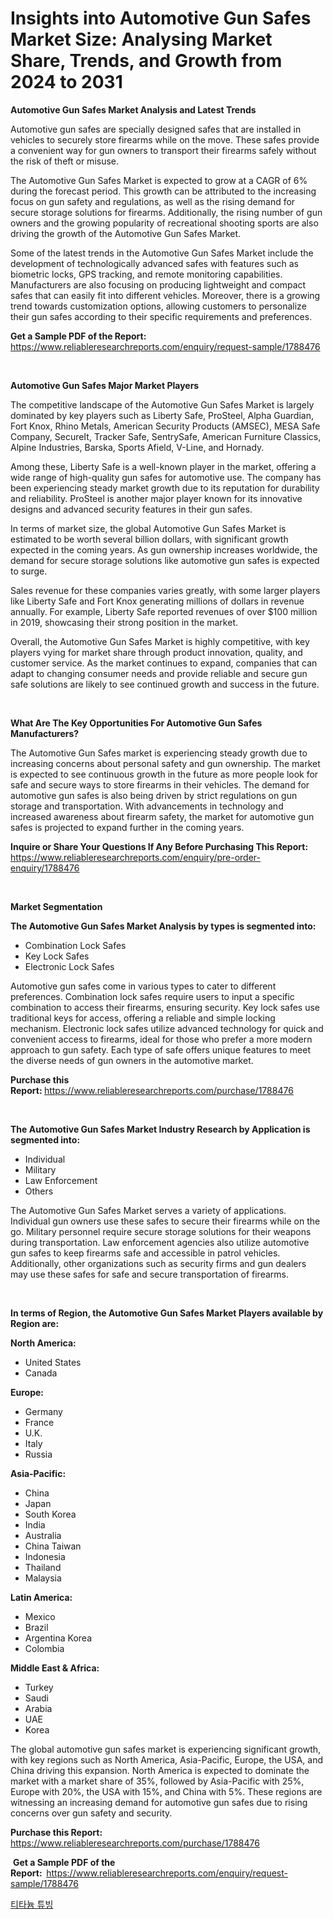 <p><h1>Insights into Automotive Gun Safes Market Size: Analysing Market Share, Trends, and Growth from 2024 to 2031</h1></p><p><strong>Automotive Gun Safes Market Analysis and Latest Trends</strong></p>
<p><p>Automotive gun safes are specially designed safes that are installed in vehicles to securely store firearms while on the move. These safes provide a convenient way for gun owners to transport their firearms safely without the risk of theft or misuse.</p><p>The Automotive Gun Safes Market is expected to grow at a CAGR of 6% during the forecast period. This growth can be attributed to the increasing focus on gun safety and regulations, as well as the rising demand for secure storage solutions for firearms. Additionally, the rising number of gun owners and the growing popularity of recreational shooting sports are also driving the growth of the Automotive Gun Safes Market.</p><p>Some of the latest trends in the Automotive Gun Safes Market include the development of technologically advanced safes with features such as biometric locks, GPS tracking, and remote monitoring capabilities. Manufacturers are also focusing on producing lightweight and compact safes that can easily fit into different vehicles. Moreover, there is a growing trend towards customization options, allowing customers to personalize their gun safes according to their specific requirements and preferences.</p></p>
<p><strong>Get a Sample PDF of the Report:&nbsp;</strong> <a href="https://www.reliableresearchreports.com/enquiry/request-sample/1788476">https://www.reliableresearchreports.com/enquiry/request-sample/1788476</a></p>
<p>&nbsp;</p>
<p><strong>Automotive Gun Safes Major Market Players</strong></p>
<p><p>The competitive landscape of the Automotive Gun Safes Market is largely dominated by key players such as Liberty Safe, ProSteel, Alpha Guardian, Fort Knox, Rhino Metals, American Security Products (AMSEC), MESA Safe Company, SecureIt, Tracker Safe, SentrySafe, American Furniture Classics, Alpine Industries, Barska, Sports Afield, V-Line, and Hornady. </p><p>Among these, Liberty Safe is a well-known player in the market, offering a wide range of high-quality gun safes for automotive use. The company has been experiencing steady market growth due to its reputation for durability and reliability. ProSteel is another major player known for its innovative designs and advanced security features in their gun safes. </p><p>In terms of market size, the global Automotive Gun Safes Market is estimated to be worth several billion dollars, with significant growth expected in the coming years. As gun ownership increases worldwide, the demand for secure storage solutions like automotive gun safes is expected to surge.</p><p>Sales revenue for these companies varies greatly, with some larger players like Liberty Safe and Fort Knox generating millions of dollars in revenue annually. For example, Liberty Safe reported revenues of over $100 million in 2019, showcasing their strong position in the market. </p><p>Overall, the Automotive Gun Safes Market is highly competitive, with key players vying for market share through product innovation, quality, and customer service. As the market continues to expand, companies that can adapt to changing consumer needs and provide reliable and secure gun safe solutions are likely to see continued growth and success in the future.</p></p>
<p>&nbsp;</p>
<p><strong>What Are The Key Opportunities For Automotive Gun Safes Manufacturers?</strong></p>
<p><p>The Automotive Gun Safes market is experiencing steady growth due to increasing concerns about personal safety and gun ownership. The market is expected to see continuous growth in the future as more people look for safe and secure ways to store firearms in their vehicles. The demand for automotive gun safes is also being driven by strict regulations on gun storage and transportation. With advancements in technology and increased awareness about firearm safety, the market for automotive gun safes is projected to expand further in the coming years.</p></p>
<p><strong>Inquire or Share Your Questions If Any Before Purchasing This Report:</strong> <a href="https://www.reliableresearchreports.com/enquiry/pre-order-enquiry/1788476">https://www.reliableresearchreports.com/enquiry/pre-order-enquiry/1788476</a></p>
<p>&nbsp;</p>
<p><strong>Market Segmentation</strong></p>
<p><strong>The Automotive Gun Safes Market Analysis by types is segmented into:</strong></p>
<p><ul><li>Combination Lock Safes</li><li>Key Lock Safes</li><li>Electronic Lock Safes</li></ul></p>
<p><p>Automotive gun safes come in various types to cater to different preferences. Combination lock safes require users to input a specific combination to access their firearms, ensuring security. Key lock safes use traditional keys for access, offering a reliable and simple locking mechanism. Electronic lock safes utilize advanced technology for quick and convenient access to firearms, ideal for those who prefer a more modern approach to gun safety. Each type of safe offers unique features to meet the diverse needs of gun owners in the automotive market.</p></p>
<p><strong>Purchase this Report:&nbsp;</strong><a href="https://www.reliableresearchreports.com/purchase/1788476">https://www.reliableresearchreports.com/purchase/1788476</a></p>
<p>&nbsp;</p>
<p><strong>The Automotive Gun Safes Market Industry Research by Application is segmented into:</strong></p>
<p><ul><li>Individual</li><li>Military</li><li>Law Enforcement</li><li>Others</li></ul></p>
<p><p>The Automotive Gun Safes Market serves a variety of applications. Individual gun owners use these safes to secure their firearms while on the go. Military personnel require secure storage solutions for their weapons during transportation. Law enforcement agencies also utilize automotive gun safes to keep firearms safe and accessible in patrol vehicles. Additionally, other organizations such as security firms and gun dealers may use these safes for safe and secure transportation of firearms.</p></p>
<p>&nbsp;</p>
<p><strong>In terms of Region, the Automotive Gun Safes Market Players available by Region are:</strong></p>
<p>
    <p> <strong> North America: </strong>
        <ul>
            <li>United States</li>
            <li>Canada</li>
        </ul>
        </p> 
    <p> <strong> Europe: </strong>
        <ul>
            <li>Germany</li>
            <li>France</li>
            <li>U.K.</li>
            <li>Italy</li>
            <li>Russia</li>
        </ul>
        </p> 
    <p> <strong> Asia-Pacific: </strong>
        <ul>
            <li>China</li>
            <li>Japan</li>
            <li>South Korea</li>
            <li>India</li>
            <li>Australia</li>
            <li>China Taiwan</li>
            <li>Indonesia</li>
            <li>Thailand</li>
            <li>Malaysia</li>
        </ul>
        </p> 
    <p> <strong> Latin America: </strong>
        <ul>
            <li>Mexico</li>
            <li>Brazil</li>
            <li>Argentina Korea</li>
            <li>Colombia</li>
        </ul>
        </p> 
    <p> <strong> Middle East & Africa: </strong>
        <ul>
            <li>Turkey</li>
            <li>Saudi</li>
            <li>Arabia</li>
            <li>UAE</li>
            <li>Korea</li>
        </ul>
    </p>
    </p>
<p><p>The global automotive gun safes market is experiencing significant growth, with key regions such as North America, Asia-Pacific, Europe, the USA, and China driving this expansion. North America is expected to dominate the market with a market share of 35%, followed by Asia-Pacific with 25%, Europe with 20%, the USA with 15%, and China with 5%. These regions are witnessing an increasing demand for automotive gun safes due to rising concerns over gun safety and security.</p></p>
<p><strong>Purchase this Report: </strong><a href="https://www.reliableresearchreports.com/purchase/1788476">https://www.reliableresearchreports.com/purchase/1788476</a></p>
<p>&nbsp;<strong>Get a Sample PDF of the Report:&nbsp;&nbsp;</strong><a href="https://www.reliableresearchreports.com/enquiry/request-sample/1788476">https://www.reliableresearchreports.com/enquiry/request-sample/1788476</a></p>
<p><strong></strong></p>
<p><p><a href="https://github.com/qpfbabw35734906/Market-Research-Report-List-1/blob/main/45839985327.md">티타늄 튜빙</a></p></p>